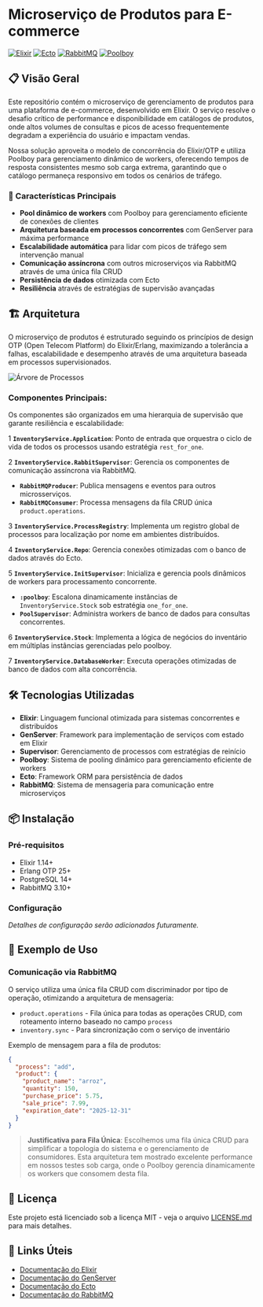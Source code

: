 # Microserviço de Produtos para E-commerce

[![Elixir](https://img.shields.io/badge/Elixir-4B275F?style=for-the-badge&logo=elixir&logoColor=white)](https://elixir-lang.org/)
[![Ecto](https://img.shields.io/badge/Ecto-45803D?style=for-the-badge&logo=elixir&logoColor=white)](https://hexdocs.pm/ecto/Ecto.html)
[![RabbitMQ](https://img.shields.io/badge/RabbitMQ-FF6600?style=for-the-badge&logo=rabbitmq&logoColor=white)](https://www.rabbitmq.com/)
[![Poolboy](https://img.shields.io/badge/Poolboy-1B1F23?style=for-the-badge&logoColor=white)](https://elixirschool.com/pt/lessons/misc/poolboy)

## 📋 Visão Geral

Este repositório contém o microserviço de gerenciamento de produtos para uma plataforma de e-commerce, desenvolvido em Elixir. O serviço resolve o desafio crítico de performance e disponibilidade em catálogos de produtos, onde altos volumes de consultas e picos de acesso frequentemente degradam a experiência do usuário e impactam vendas.

Nossa solução aproveita o modelo de concorrência do Elixir/OTP e utiliza Poolboy para gerenciamento dinâmico de workers, oferecendo tempos de resposta consistentes mesmo sob carga extrema, garantindo que o catálogo permaneça responsivo em todos os cenários de tráfego.

### 🚀 Características Principais

- **Pool dinâmico de workers** com Poolboy para gerenciamento eficiente de conexões de clientes
- **Arquitetura baseada em processos concorrentes** com GenServer para máxima performance
- **Escalabilidade automática** para lidar com picos de tráfego sem intervenção manual
- **Comunicação assíncrona** com outros microserviços via RabbitMQ através de uma única fila CRUD
- **Persistência de dados** otimizada com Ecto
- **Resiliência** através de estratégias de supervisão avançadas

## 🏗️ Arquitetura

O microserviço de produtos é estruturado seguindo os princípios de design OTP (Open Telecom Platform) do Elixir/Erlang, maximizando a tolerância a falhas, escalabilidade e desempenho através de uma arquitetura baseada em processos supervisionados.

![Árvore de Processos](https://github.com/user-attachments/assets/b07e6a77-dc5c-4b34-afa6-62330f66224c)

### Componentes Principais:

Os componentes são organizados em uma hierarquia de supervisão que garante resiliência e escalabilidade:

1 **`InventoryService.Application`**: Ponto de entrada que orquestra o ciclo de vida de todos os processos usando estratégia `rest_for_one`.

2 **`InventoryService.RabbitSupervisor`**: Gerencia os componentes de comunicação assíncrona via RabbitMQ.
  - **`RabbitMQProducer`**: Publica mensagens e eventos para outros microsserviços.
  - **`RabbitMQConsumer`**: Processa mensagens da fila CRUD única `product.operations`.

3 **`InventoryService.ProcessRegistry`**: Implementa um registro global de processos para localização por nome em ambientes distribuídos.

4 **`InventoryService.Repo`**: Gerencia conexões otimizadas com o banco de dados através do Ecto.

5 **`InventoryService.InitSupervisor`**: Inicializa e gerencia pools dinâmicos de workers para processamento concorrente.
  - **`:poolboy`**: Escalona dinamicamente instâncias de `InventoryService.Stock` sob estratégia `one_for_one`.
  - **`PoolSupervisor`**: Administra workers de banco de dados para consultas concorrentes.

6 **`InventoryService.Stock`**: Implementa a lógica de negócios do inventário em múltiplas instâncias gerenciadas pelo poolboy.

7 **`InventoryService.DatabaseWorker`**: Executa operações otimizadas de banco de dados com alta concorrência.

## 🛠️ Tecnologias Utilizadas

- **Elixir**: Linguagem funcional otimizada para sistemas concorrentes e distribuídos
- **GenServer**: Framework para implementação de serviços com estado em Elixir
- **Supervisor**: Gerenciamento de processos com estratégias de reinício
- **Poolboy**: Sistema de pooling dinâmico para gerenciamento eficiente de workers
- **Ecto**: Framework ORM para persistência de dados
- **RabbitMQ**: Sistema de mensageria para comunicação entre microserviços

## 📦 Instalação

### Pré-requisitos

- Elixir 1.14+
- Erlang OTP 25+
- PostgreSQL 14+
- RabbitMQ 3.10+

### Configuração

_Detalhes de configuração serão adicionados futuramente._

## 🚦 Exemplo de Uso

### Comunicação via RabbitMQ

O serviço utiliza uma única fila CRUD com discriminador por tipo de operação, otimizando a arquitetura de mensageria:

- `product.operations` - Fila única para todas as operações CRUD, com roteamento interno baseado no campo `process`
- `inventory.sync` - Para sincronização com o serviço de inventário

Exemplo de mensagem para a fila de produtos:

```json
{
  "process": "add",
  "product": {
    "product_name": "arroz",
    "quantity": 150,
    "purchase_price": 5.75,
    "sale_price": 7.99,
    "expiration_date": "2025-12-31"
  }
}
```

> **Justificativa para Fila Única**: Escolhemos uma fila única CRUD para simplificar a topologia do sistema e o gerenciamento de consumidores. Esta arquitetura tem mostrado excelente performance em nossos testes sob carga, onde o Poolboy gerencia dinamicamente os workers que consomem desta fila.

## 📜 Licença

Este projeto está licenciado sob a licença MIT - veja o arquivo [LICENSE.md](LICENSE.md) para mais detalhes.

## 🔗 Links Úteis

- [Documentação do Elixir](https://elixir-lang.org/docs.html)
- [Documentação do GenServer](https://hexdocs.pm/elixir/GenServer.html)
- [Documentação do Ecto](https://hexdocs.pm/ecto/Ecto.html)
- [Documentação do RabbitMQ](https://www.rabbitmq.com/documentation.html)
